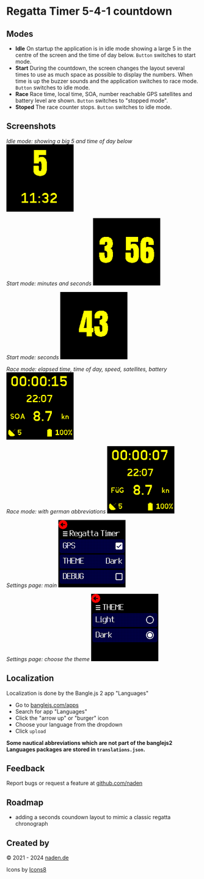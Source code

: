 # Regatta Timer 5-4-1 countdown

## Modes

* **Idle**
  On startup the application is in idle mode showing a large 5 in the centre of the screen and the time of day below.
  `Button` switches to start mode.
* **Start**
  During the countdown, the screen changes the layout several times to use as much space as
  possible to display the numbers.
  When time is up the buzzer sounds and the application switches to race mode.
  `Button` switches to idle mode.
* **Race**
  Race time, local time, SOA, number reachable GPS satellites and battery level are shown.
  `Button` switches to "stopped mode".
* **Stoped**
  The race counter stops.
  `Button` switches to idle mode.

## Screenshots

*Idle mode: showing a big 5 and time of day below*
![Idle mode: showing a big 5 and time of day below](screenshot-1.png)

*Start mode: minutes and seconds*
![Start mode: minutes and seconds](screenshot-2.png)

*Start mode: seconds*
![Start mode: seconds](screenshot-3.png)

*Race mode: elapsed time, time of day, speed, satellites, battery*
![Race mode: elapsed time, time of day, speed, satellites, battery](screenshot-4.png)

*Race mode: with german abbreviations*
![Race mode: with german abbreviations](screenshot-5.png)

*Settings page: main*
![Settings page: main](screenshot-6.png)

*Settings page: choose the theme*
![Settings page: choose the theme](screenshot-7.png)

## Localization

Localization is done by the Bangle.js 2 app "Languages"
* Go to [banglejs.com/apps](https://banglejs.com/apps/)
* Search for app "Languages"
* Click the "arrow up" or "burger" icon
* Choose your language from the dropdown
* Click `upload`

**Some nautical abbreviations which are not part of the banglejs2 Languages packages are stored in `translations.json`.**

## Feedback

Report bugs or request a feature at [github.com/naden](https://github.com/naden)

## Roadmap
* adding a seconds coundown layout to mimic a classic regatta chronograph

## Created by

&copy; 2021 - 2024 [naden.de](https://naden.de)

Icons by [Icons8](https://icons8.com/)
